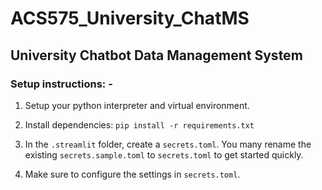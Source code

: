 # ACS575_University_ChatMS
## University Chatbot Data Management System

### Setup instructions: -

1. Setup your python interpreter and virtual environment.

2. Install dependencies: 
``
pip install -r requirements.txt
``
3. In the `.streamlit` folder, create a `secrets.toml`. You many rename the existing `secrets.sample.toml` to `secrets.toml` to get started quickly.
4. Make sure to configure the settings in `secrets.toml`.